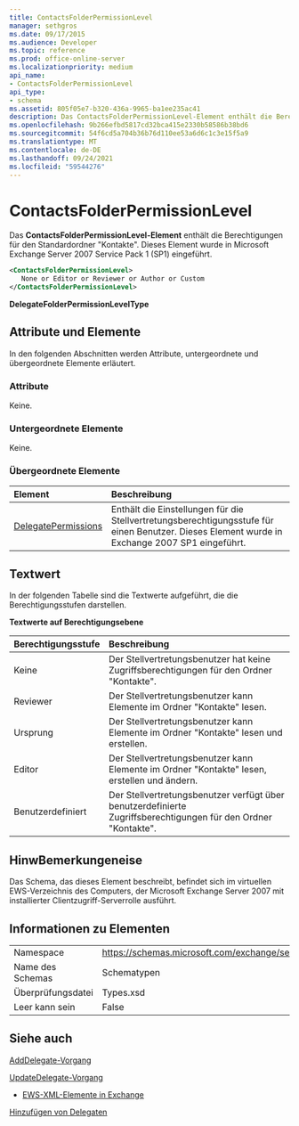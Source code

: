 ```yaml
---
title: ContactsFolderPermissionLevel
manager: sethgros
ms.date: 09/17/2015
ms.audience: Developer
ms.topic: reference
ms.prod: office-online-server
ms.localizationpriority: medium
api_name:
- ContactsFolderPermissionLevel
api_type:
- schema
ms.assetid: 805f05e7-b320-436a-9965-ba1ee235ac41
description: Das ContactsFolderPermissionLevel-Element enthält die Berechtigungen für den Standardordner "Kontakte". Dieses Element wurde in Microsoft Exchange Server 2007 Service Pack 1 (SP1) eingeführt.
ms.openlocfilehash: 9b266efbd5817cd32bca415e2330b58586b38bd6
ms.sourcegitcommit: 54f6cd5a704b36b76d110ee53a6d6c1c3e15f5a9
ms.translationtype: MT
ms.contentlocale: de-DE
ms.lasthandoff: 09/24/2021
ms.locfileid: "59544276"
---
```

# <a name="contactsfolderpermissionlevel"></a>ContactsFolderPermissionLevel

Das **ContactsFolderPermissionLevel-Element** enthält die Berechtigungen für den Standardordner "Kontakte". Dieses Element wurde in Microsoft Exchange Server 2007 Service Pack 1 (SP1) eingeführt. 
  
```xml
<ContactsFolderPermissionLevel>
   None or Editor or Reviewer or Author or Custom
</ContactsFolderPermissionLevel>
```

 **DelegateFolderPermissionLevelType**
## <a name="attributes-and-elements"></a>Attribute und Elemente

In den folgenden Abschnitten werden Attribute, untergeordnete und übergeordnete Elemente erläutert.
  
### <a name="attributes"></a>Attribute

Keine.
  
### <a name="child-elements"></a>Untergeordnete Elemente

Keine.
  
### <a name="parent-elements"></a>Übergeordnete Elemente

|**Element**|**Beschreibung**|
|:-----|:-----|
|[DelegatePermissions](delegatepermissions.md) <br/> |Enthält die Einstellungen für die Stellvertretungsberechtigungsstufe für einen Benutzer. Dieses Element wurde in Exchange 2007 SP1 eingeführt.  <br/> |
   
## <a name="text-value"></a>Textwert

In der folgenden Tabelle sind die Textwerte aufgeführt, die die Berechtigungsstufen darstellen.
  
**Textwerte auf Berechtigungsebene**

|**Berechtigungsstufe**|**Beschreibung**|
|:-----|:-----|
|Keine  <br/> |Der Stellvertretungsbenutzer hat keine Zugriffsberechtigungen für den Ordner "Kontakte".  <br/> |
|Reviewer  <br/> |Der Stellvertretungsbenutzer kann Elemente im Ordner "Kontakte" lesen.  <br/> |
|Ursprung  <br/> |Der Stellvertretungsbenutzer kann Elemente im Ordner "Kontakte" lesen und erstellen.  <br/> |
|Editor  <br/> |Der Stellvertretungsbenutzer kann Elemente im Ordner "Kontakte" lesen, erstellen und ändern.  <br/> |
|Benutzerdefiniert  <br/> |Der Stellvertretungsbenutzer verfügt über benutzerdefinierte Zugriffsberechtigungen für den Ordner "Kontakte".  <br/> |
   
## <a name="remarks"></a>HinwBemerkungeneise

Das Schema, das dieses Element beschreibt, befindet sich im virtuellen EWS-Verzeichnis des Computers, der Microsoft Exchange Server 2007 mit installierter Clientzugriff-Serverrolle ausführt.
  
## <a name="element-information"></a>Informationen zu Elementen

|||
|:-----|:-----|
|Namespace  <br/> |https://schemas.microsoft.com/exchange/services/2006/types  <br/> |
|Name des Schemas  <br/> |Schematypen  <br/> |
|Überprüfungsdatei  <br/> |Types.xsd  <br/> |
|Leer kann sein  <br/> |False  <br/> |
   
## <a name="see-also"></a>Siehe auch



[AddDelegate-Vorgang](adddelegate-operation.md)
  
[UpdateDelegate-Vorgang](updatedelegate-operation.md)


- [EWS-XML-Elemente in Exchange](ews-xml-elements-in-exchange.md)


[Hinzufügen von Delegaten](https://msdn.microsoft.com/library/3a744150-66a3-4a13-9433-793603ba5038%28Office.15%29.aspx)

